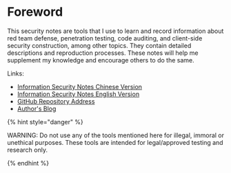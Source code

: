 # Foreword

This security notes are tools that I use to learn and record information about red team defense, penetration testing, code auditing, and client-side security construction, among other topics. They contain detailed descriptions and reproduction processes. These notes will help me supplement my knowledge and encourage others to do the same.

Links:

- [Information Security Notes Chinese Version](https://icybersec.gitbook.io/cybersecuritynote-cn/)
- [Information Security Notes English Version](https://icybersec.gitbook.io/cybersecuritynote-en/)
- [GitHub Repository Address](https://github.com/yingshang/CybersecurityNote_en)
- [Author's Blog](https://www.freebuf.com/author/陌度)



{% hint style="danger" %}

WARNING: Do not use any of the tools mentioned here for illegal, immoral or unethical purposes. These tools are intended for legal/approved testing and research only.

{% endhint %}

